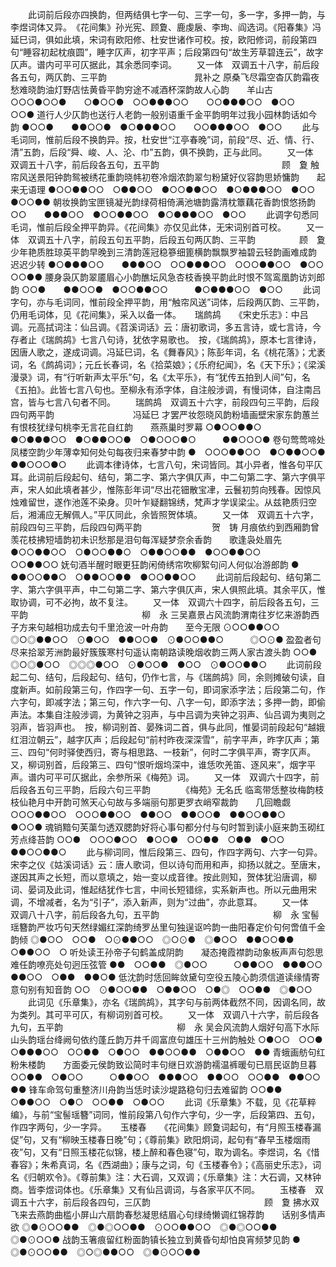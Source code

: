 <!-- { "loadSidebar": true } -->
 　　此词前后段亦四换韵，但两结俱七字一句、三字一句，多一字，多押一韵，与李煜词体又异。　《花间集》孙光宪、顾夐、鹿虔扆、李珣、阎选词。《阳春集》冯延巳词，俱如此填，宋词有欧阳修、杜安世诸作可校。按，欧阳修词，前段第四句“睡容初起枕痕圆”，睡字仄声，初字平声；后段第四句“故生芳草碧连云”，故字仄声。谱内可平可仄据此，其余悉同李词。 
　　又一体　双调五十八字，前后段各五句，两仄韵、三平韵　　　　　　　　　　晁补之 
原桑飞尽霜空杳仄韵霜夜愁难晓韵油灯野店怯黄昏平韵穷途不减酒杯深韵故人心韵　　羊山古
○○○●○○●　　○●○○●　○○●●●○○　　○○●●●○○　●○○　　　○○●
道行人少仄韵也送行人老韵一般别语重千金平韵明年过我小园林韵话如今韵
●○○●　　●●○○●　●○●●●○○　　○○●●●○○　●○○ 
 　　此与毛词同，惟前后段不换韵异。按，杜安世“江亭春晚”词，前段“尽、近、情、行、清”五韵，后段“舜、峻、人、沦、巾”五韵，俱不换韵，正与此同。 
　　又一体　双调五十八字，前后段各五句，五平韵　　　　　　　　　　　　　　顾　夐 
触帘风送景阳钟韵鸳被绣花重韵晓帏初卷冷烟浓韵翠匀粉黛好仪容韵思娇慵韵　　起来无语理
●○○●●○○　○●●○○　●○○●●○○　●○●●●○○　●○○　　　●○○●●
朝妆换韵宝匣镜凝光韵绿荷相倚满池塘韵露清枕簟藕花香韵恨悠扬韵
○○　　●●●○○　●○○●●○○　●○●●●○○　●○○ 
 　　此调字句悉同毛词，惟前后段全押平韵异。《花间集》亦仅见此体，无宋词别首可校。 
　　又一体　双调五十八字，前段五句五平韵，后段五句两仄韵、三平韵　　　　　顾　夐 
少年艳质胜琼英平韵早晚到三清韵莲冠稳篸细篦横韵飘飘罗袖碧云轻韵画难成韵　　迟迟少转
●○●●●○○　　●●●○○　○○●●●○○　○○○●●○○　●○○　　　○○●●
腰身袅仄韵翠靥眉心小韵醮坛风急杏枝香换平韵此时恨不驾鸾凰韵访刘郎韵
○○●　　●●○○●　●○○●●○○　　　●○●●●○○　●○○ 
 　　此词字句，亦与毛词同，惟前段全押平韵，用“触帘风送”词体，后段两仄韵、三平韵，仍用毛词体，见《花间集》，采入以备一体。 
　 
瑞鹧鸪　　《宋史乐志》：中吕调。元高拭词注：仙吕调。《苕溪词话》云：唐初歌词，多五言诗，或七言诗，今存者止《瑞鹧鸪》七言八句诗，犹依字易歌也。　按，《瑞鹧鸪》，原本七言律诗，因唐人歌之，遂成词调。冯延巳词，名《舞春风》；陈彭年词，名《桃花落》；尤袤词，名《鹧鸪词》；元丘长春词，名《拾菜娘》；《乐府纪闻》，名《天下乐》；《梁溪漫录》词，有“行听新声太平乐”句，名《太平乐》，有“犹传五拍到人间”句，名《五拍》。此皆七言八句也。至柳永有添字体，自注般涉调，有慢词体，自注南吕宫，皆与七言八句者不同。 
　　瑞鹧鸪　双调五十六字，前段四句三平韵，后段四句两平韵　　　　　　　　　冯延巳 
才罢严妆怨晓风韵粉墙画壁宋家东韵蕙兰有恨枝犹绿句桃李无言花自红韵　　燕燕巢时罗幕
○●○○●●○　●○●●●○○　●○●●○○●　○●○○○●○　　　●●○○○●
卷句莺莺啼处凤楼空韵少年薄幸知何处句每夜归来春梦中韵
●　○○○●●○○　●○●●○○●　●●○○○●○ 
 　　此调本律诗体，七言八句，宋词皆同。其小异者，惟各句平仄耳。此词前后段起句、结句，第二字、第六字俱仄声，中二句第二字、第六字俱平声，宋人如此填者甚少，惟陈彭年词“尽出花钿散宝冿，云鬟初剪向残春。因惊风烛难留世，遂作池莲不染身。贝叶乍疑翻锦绣，梵声才学误梁尘。从兹艳质归空后，湘浦应无解佩人。”平仄同此，余皆照贺体填。 
　　又一体　双调五十六字，前段四句三平韵，后段四句两平韵　　　　　　　　贺　铸 
月痕依约到西厢韵曾羡花枝拂短墙韵初未识愁那是泪句每浑疑梦奈余香韵　　歌逢袅处眉先
●○○●●○○　○●○○●●○　○●●○○●●　●○○●●○○　　　○○●●○○
妩句酒半醒时眼更狂韵闲倚绣帘吹柳絮句问人何似冶游郎韵
●　●●○○●●○　○●●○○●●　●○○●●○○ 
 　　此词前后段起句、结句第二字、第六字俱平声，中二句第二字、第六字俱仄声，宋人俱照此填。其余平仄，惟取协调，可不必拘，故不复注。 
　　又一体　双调六十四字，前后段各五句，三平韵　　　　　　　　　　　　　柳　永 
三吴嘉景占风流韵渭南往岁忆来游韵西子方来句越相功成去句千里沧波一叶舟韵　　至今无限
⊙○○●●○○　◎○◎●●○○　⊙●○○　●●○○●　⊙●○○●●○　　　◎○⊙●
盈盈者句尽来拾翠芳洲韵最好簇簇寒村句遥认南朝路读晚烟收韵三两人家古渡头韵
○○●　◎○◎●○○　◎◎◎●○○　⊙●○○●　●○○　⊙●○○●●○ 
 　　此词前段起二句、结句，后段起句、结句，仍作七言，与《瑞鹧鸪》同，余则摊破句读，自度新声。如前段第三句，作四字一句、五字一句，即词家添字法；后段第二句，作六字句，即减字法；第三句，作六字一句、八字一句，即添字法；多押一韵，即偷声法。本集自注般涉调，为黄钟之羽声，与中吕调为夹钟之羽声、仙吕调为夷则之羽声，皆羽声也。　按，柳词别首、晏殊词二首，俱与此同，惟晏词前段起句“越娥红泪泣朝云”，越字仄声；后段起句“前村昨夜深深雪”，前字平声，昨字仄声；第三、四句“何时驿使西归，寄与相思路、一枝新”，何时二字俱平声，寄字仄声。又，柳词别首，后段第三、四句“恨听烟坞深中，谁恁吹羌笛、逐风来”，烟字平声。谱内可平可仄据此，余参所采《梅苑》词。 
　　又一体　双调六十四字，前后段各五句三平韵，后段六句三平韵　　　　《梅苑》无名氏 
临鸾带恁整妆梅韵枝枝仙艳月中开韵可煞天心句故与多端丽句那更罗衣峭窄裁韵　　几回瞻觑
○○○●●○○　○○○●●○○　●●○○　●●○○●　●●○○●●○　　　●○○●
魂销黯句芙蕖匀透双腮韵好将心事句都分付与句时暂到读小庭来韵玉砌红芳点绛苔韵
○○●　○○○●○○　●○○●　○○●●　○●●　●○○　●●○○●●○ 
 　　此与柳词同，惟后段第三、四句，作四字两句、六字一句异。　宋李之仪《姑溪词话》云：唐人歌词，但以诗句而用和声，抑扬以就之。至唐末，遂因其声之长短，而以意填之，始一变以成音律。按此则知，贺体犹沿唐调，柳词、晏词及此词，惟起结犹作七言，中间长短错综，实系新声也。所以元曲用宋调，不增减者，名为“引子”，添入新声，则为“过曲”，亦此意耳。 
　　又一体　双调八十八字，前后段各九句，五平韵　　　　　　　　　　　　　柳　永 
宝髻瑶簪韵严妆巧句天然绿媚红深韵绮罗丛里句独逞讴吟韵一曲阳春定价句何啻值千金韵倾
◎●○○　○○●　○⊙●●○○　◎○⊙●　◎●○○　●●○○●●　○●●○○　○
听处读王孙帝子句鹤盖成阴韵　　凝态掩霞襟韵动象板声声句怨思难任韵嘹亮处句迥压弦管
●●　○○●●　◎●○○　　　○●●○○　●●●○○　●●○○　○●●　●●○●
低沈韵时恁回眸敛黛句空役五陵心韵须信道读缘情寄意句别有知音韵
○○　⊙●○○●●　○●●○○　○●◎　○○●●　◎●○○ 
 　　此词见《乐章集》，亦名《瑞鹧鸪》，其字句与前两体截然不同，因调名同，故为类列。其可平可仄，有柳词别首可校。 
　　又一体　双调八十六字，前后段各九句，五平韵　　　　　　　　　　　　　柳　永 
吴会风流韵人烟好句高下水际山头韵瑶台绛阙句依约蓬丘韵万井千闾富庶句雄压十三州韵触处
○●○○　○○●　○●●●○○　○○●●　○●○○　●●○○●●　○●●○○　●●
青蛾画舫句红粉朱楼韵　　方面委元侯韵致讼简时丰句继日欢游韵襦温裤暖句已扇民讴韵旦暮
○○●●　○●○○　　　○●●○○　●●●○○　●●○○　○○●●　●●○○　●●
锋车命驾句重整济川舟韵当恁时读沙堤路稳句归去难留韵
○○●●　○●●○○　○●○　○○●●　○●○○ 
 　　此词《乐章集》不载，见《花草粹编》，与前“宝髻瑶簪”词同，惟前段第八句作六字句，少一字，后段第四、五句，作四字两句，少一字异。 
　 
玉楼春　　《花间集》顾夐词起句，有“月照玉楼春漏促”句，又有“柳映玉楼春日晚”句；《尊前集》欧阳炯词，起句有“春早玉楼烟雨夜”句，又有“日照玉楼花似锦，楼上醉和春色寝”句，取为调名。李煜词，名《惜春容》；朱希真词，名《西湖曲》；康与之词，句《玉楼春令》；《高丽史乐志》，词名《归朝欢令》。《尊前集》注：大石调，又双调；《乐章集》注：大石调，又林钟商。皆李煜词体也。《乐章集》又有仙吕调词，与各家平仄不同。 
　　玉楼春　双调五十六字，前后段各四句，三仄韵　　　　　　　　　　　　　顾　夐 
拂水双飞来去燕韵曲槛小屏山六扇韵春愁凝思结眉心句绿绮懒调红锦荐韵　　话别多情声欲
◎●⊙○○●●　◎●◎○○●●　⊙○○●●○○　◎●◎○○●●　　　◎●⊙○○●
战韵玉箸痕留红粉面韵镇长独立到黄昏句却怕良宵频梦见韵
●　◎●⊙○○●●　◎○◎●●○○　◎●⊙○○●● 
